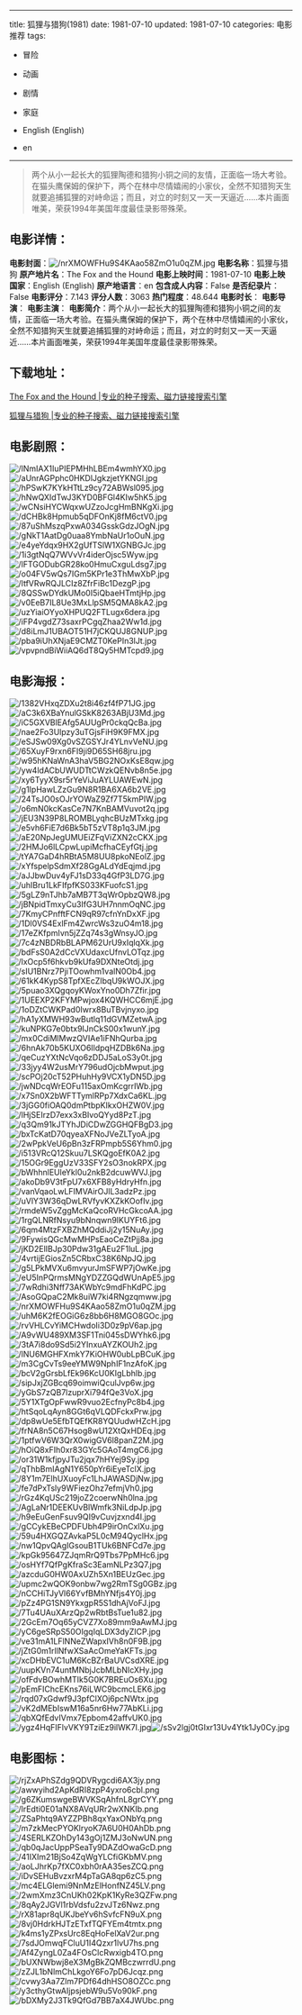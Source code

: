 
---
title: 狐狸与猎狗(1981)
date: 1981-07-10
updated: 1981-07-10
categories: 电影推荐
tags:
- 冒险
- 动画
- 剧情
- 家庭

- English (English)
- en
---


> 两个从小一起长大的狐狸陶德和猎狗小铜之间的友情，正面临一场大考验。在猫头鹰保姆的保护下，两个在林中尽情嬉闹的小家伙，全然不知猎狗天生就要追捕狐狸的对峙命运；而且，对立的时刻又一天一天逼近……本片画面唯美，荣获1994年美国年度最佳录影带殊荣。

## **电影详情**：

**电影封面**：<img src="https://image.tmdb.org/t/p/w200/nrXMOWFHu9S4KAao58ZmO1u0qZM.jpg" alt="/nrXMOWFHu9S4KAao58ZmO1u0qZM.jpg" title="/nrXMOWFHu9S4KAao58ZmO1u0qZM.jpg">
**电影名称**：狐狸与猎狗
**原产地片名**：The Fox and the Hound
**电影上映时间**：1981-07-10
**电影上映国家**：English (English)
**原产地语言**：en
**包含成人内容**：False
**是否纪录片**：False
**电影评分**：7.143
**评分人数**：3063
**热门程度**：48.644
**电影时长**：
**电影导演**：
**电影主演**：
**电影简介**：两个从小一起长大的狐狸陶德和猎狗小铜之间的友情，正面临一场大考验。在猫头鹰保姆的保护下，两个在林中尽情嬉闹的小家伙，全然不知猎狗天生就要追捕狐狸的对峙命运；而且，对立的时刻又一天一天逼近……本片画面唯美，荣获1994年美国年度最佳录影带殊荣。

## **下载地址**：
[The Fox and the Hound |专业的种子搜索、磁力链接搜索引擎](https://movie.amd794.com:2083/?search=The%20Fox%20and%20the%20Hound&ordering=&mode=match_phrase&page_size=10&page=1)

[狐狸与猎狗 |专业的种子搜索、磁力链接搜索引擎](https://movie.amd794.com:2083/?search=%E7%8B%90%E7%8B%B8%E4%B8%8E%E7%8C%8E%E7%8B%97&ordering=&mode=match_phrase&page_size=10&page=1)
 

## **电影剧照**：
<img src="https://image.tmdb.org/t/p/original/lNmIAX1IuPIEPMHhLBEm4wmhYX0.jpg" alt="/lNmIAX1IuPIEPMHhLBEm4wmhYX0.jpg" title="/lNmIAX1IuPIEPMHhLBEm4wmhYX0.jpg"><img src="https://image.tmdb.org/t/p/original/aUnrAGPphc0HKDlJgkzjetYKNGl.jpg" alt="/aUnrAGPphc0HKDlJgkzjetYKNGl.jpg" title="/aUnrAGPphc0HKDlJgkzjetYKNGl.jpg"><img src="https://image.tmdb.org/t/p/original/hPSwK7KYkHTtLz9cy72ABWsl095.jpg" alt="/hPSwK7KYkHTtLz9cy72ABWsl095.jpg" title="/hPSwK7KYkHTtLz9cy72ABWsl095.jpg"><img src="https://image.tmdb.org/t/p/original/hNwQXIdTwJ3KYD0BFGl4KIw5hK5.jpg" alt="/hNwQXIdTwJ3KYD0BFGl4KIw5hK5.jpg" title="/hNwQXIdTwJ3KYD0BFGl4KIw5hK5.jpg"><img src="https://image.tmdb.org/t/p/original/wCNsiHYCWqxwUZzoJcgHmBNKgXi.jpg" alt="/wCNsiHYCWqxwUZzoJcgHmBNKgXi.jpg" title="/wCNsiHYCWqxwUZzoJcgHmBNKgXi.jpg"><img src="https://image.tmdb.org/t/p/original/dCHBk8Hpmub5qDFOnKj8fM6ctV0.jpg" alt="/dCHBk8Hpmub5qDFOnKj8fM6ctV0.jpg" title="/dCHBk8Hpmub5qDFOnKj8fM6ctV0.jpg"><img src="https://image.tmdb.org/t/p/original/87uShMszqPxwA034GsskGdzJOgN.jpg" alt="/87uShMszqPxwA034GsskGdzJOgN.jpg" title="/87uShMszqPxwA034GsskGdzJOgN.jpg"><img src="https://image.tmdb.org/t/p/original/gNkT1AatDg0uaa8YmbNaUr1oOuN.jpg" alt="/gNkT1AatDg0uaa8YmbNaUr1oOuN.jpg" title="/gNkT1AatDg0uaa8YmbNaUr1oOuN.jpg"><img src="https://image.tmdb.org/t/p/original/e4yeYdqx9HX2gUfTSlW1XGNBGJc.jpg" alt="/e4yeYdqx9HX2gUfTSlW1XGNBGJc.jpg" title="/e4yeYdqx9HX2gUfTSlW1XGNBGJc.jpg"><img src="https://image.tmdb.org/t/p/original/1i3gtNqQ7WVvVr4iderOjsc5Wyw.jpg" alt="/1i3gtNqQ7WVvVr4iderOjsc5Wyw.jpg" title="/1i3gtNqQ7WVvVr4iderOjsc5Wyw.jpg"><img src="https://image.tmdb.org/t/p/original/lFTGODubGR28ko0HmuCxguLdsg7.jpg" alt="/lFTGODubGR28ko0HmuCxguLdsg7.jpg" title="/lFTGODubGR28ko0HmuCxguLdsg7.jpg"><img src="https://image.tmdb.org/t/p/original/o04FV5wQs7IGm5KPr1e3ThMwXbP.jpg" alt="/o04FV5wQs7IGm5KPr1e3ThMwXbP.jpg" title="/o04FV5wQs7IGm5KPr1e3ThMwXbP.jpg"><img src="https://image.tmdb.org/t/p/original/ltfVRwRQJLCIz8ZfrFiBc1DezgP.jpg" alt="/ltfVRwRQJLCIz8ZfrFiBc1DezgP.jpg" title="/ltfVRwRQJLCIz8ZfrFiBc1DezgP.jpg"><img src="https://image.tmdb.org/t/p/original/8QSSwDYdkUMo0I5iQbaeHTmtjHp.jpg" alt="/8QSSwDYdkUMo0I5iQbaeHTmtjHp.jpg" title="/8QSSwDYdkUMo0I5iQbaeHTmtjHp.jpg"><img src="https://image.tmdb.org/t/p/original/v0EeB7IL8Ue3MxLlpSM5QMA8kA2.jpg" alt="/v0EeB7IL8Ue3MxLlpSM5QMA8kA2.jpg" title="/v0EeB7IL8Ue3MxLlpSM5QMA8kA2.jpg"><img src="https://image.tmdb.org/t/p/original/uzYiaiOYyoXHPUQ2FTLugx6dera.jpg" alt="/uzYiaiOYyoXHPUQ2FTLugx6dera.jpg" title="/uzYiaiOYyoXHPUQ2FTLugx6dera.jpg"><img src="https://image.tmdb.org/t/p/original/iFP4vgdZ73saxrPCgqZhaa2Ww1d.jpg" alt="/iFP4vgdZ73saxrPCgqZhaa2Ww1d.jpg" title="/iFP4vgdZ73saxrPCgqZhaa2Ww1d.jpg"><img src="https://image.tmdb.org/t/p/original/d8iLmJ1UBAOT51H7jCKQUJ8GNUP.jpg" alt="/d8iLmJ1UBAOT51H7jCKQUJ8GNUP.jpg" title="/d8iLmJ1UBAOT51H7jCKQUJ8GNUP.jpg"><img src="https://image.tmdb.org/t/p/original/pba9iUhXNjaE9CMZT0KePIn3lJt.jpg" alt="/pba9iUhXNjaE9CMZT0KePIn3lJt.jpg" title="/pba9iUhXNjaE9CMZT0KePIn3lJt.jpg"><img src="https://image.tmdb.org/t/p/original/vpvpndBiWiiAQ6dT8Qy5HMTcpd9.jpg" alt="/vpvpndBiWiiAQ6dT8Qy5HMTcpd9.jpg" title="/vpvpndBiWiiAQ6dT8Qy5HMTcpd9.jpg">

## **电影海报**：
<img src="https://image.tmdb.org/t/p/original/1382VHxqZDXu2t8i46zf4fP71JG.jpg" alt="/1382VHxqZDXu2t8i46zf4fP71JG.jpg" title="/1382VHxqZDXu2t8i46zf4fP71JG.jpg"><img src="https://image.tmdb.org/t/p/original/aC3k6XBaYnulGSkK8263ABjU3Md.jpg" alt="/aC3k6XBaYnulGSkK8263ABjU3Md.jpg" title="/aC3k6XBaYnulGSkK8263ABjU3Md.jpg"><img src="https://image.tmdb.org/t/p/original/iC5GXVBlEAfg5AUUgPr0ckqQcBa.jpg" alt="/iC5GXVBlEAfg5AUUgPr0ckqQcBa.jpg" title="/iC5GXVBlEAfg5AUUgPr0ckqQcBa.jpg"><img src="https://image.tmdb.org/t/p/original/nae2Fo3Ulpzy3uTGjsFiH9K9FMX.jpg" alt="/nae2Fo3Ulpzy3uTGjsFiH9K9FMX.jpg" title="/nae2Fo3Ulpzy3uTGjsFiH9K9FMX.jpg"><img src="https://image.tmdb.org/t/p/original/eSJSw09Xg0vSZGSYJr4YLnvVeNU.jpg" alt="/eSJSw09Xg0vSZGSYJr4YLnvVeNU.jpg" title="/eSJSw09Xg0vSZGSYJr4YLnvVeNU.jpg"><img src="https://image.tmdb.org/t/p/original/65XuyF9rxn6FI9ji9D65SH68jru.jpg" alt="/65XuyF9rxn6FI9ji9D65SH68jru.jpg" title="/65XuyF9rxn6FI9ji9D65SH68jru.jpg"><img src="https://image.tmdb.org/t/p/original/w95hKNaWnA3haV5BG2NOxKsE8qw.jpg" alt="/w95hKNaWnA3haV5BG2NOxKsE8qw.jpg" title="/w95hKNaWnA3haV5BG2NOxKsE8qw.jpg"><img src="https://image.tmdb.org/t/p/original/yw4ldACbUWUDTtCWzkQENvb8n5e.jpg" alt="/yw4ldACbUWUDTtCWzkQENvb8n5e.jpg" title="/yw4ldACbUWUDTtCWzkQENvb8n5e.jpg"><img src="https://image.tmdb.org/t/p/original/xy6TyyX9sr5rYeViJuAYLUAWEwN.jpg" alt="/xy6TyyX9sr5rYeViJuAYLUAWEwN.jpg" title="/xy6TyyX9sr5rYeViJuAYLUAWEwN.jpg"><img src="https://image.tmdb.org/t/p/original/g1IpHawLZzGu9N8R1BA6XA6b2VE.jpg" alt="/g1IpHawLZzGu9N8R1BA6XA6b2VE.jpg" title="/g1IpHawLZzGu9N8R1BA6XA6b2VE.jpg"><img src="https://image.tmdb.org/t/p/original/24TsJO0sOJrYOWaZ9Zf7T5kmPlW.jpg" alt="/24TsJO0sOJrYOWaZ9Zf7T5kmPlW.jpg" title="/24TsJO0sOJrYOWaZ9Zf7T5kmPlW.jpg"><img src="https://image.tmdb.org/t/p/original/o6mN0kcKasCe7N7KnBAMVuvot2q.jpg" alt="/o6mN0kcKasCe7N7KnBAMVuvot2q.jpg" title="/o6mN0kcKasCe7N7KnBAMVuvot2q.jpg"><img src="https://image.tmdb.org/t/p/original/jEU3N39P8LROMBLyqhcBUzMTxkg.jpg" alt="/jEU3N39P8LROMBLyqhcBUzMTxkg.jpg" title="/jEU3N39P8LROMBLyqhcBUzMTxkg.jpg"><img src="https://image.tmdb.org/t/p/original/e5vh6FiE7d6Bk5bT5zVT8p1q3JM.jpg" alt="/e5vh6FiE7d6Bk5bT5zVT8p1q3JM.jpg" title="/e5vh6FiE7d6Bk5bT5zVT8p1q3JM.jpg"><img src="https://image.tmdb.org/t/p/original/aE20NpJegUMUEiZFqViZXN2cCKX.jpg" alt="/aE20NpJegUMUEiZFqViZXN2cCKX.jpg" title="/aE20NpJegUMUEiZFqViZXN2cCKX.jpg"><img src="https://image.tmdb.org/t/p/original/2HMJo6lLCpwLupiMcfhaCEyfGtj.jpg" alt="/2HMJo6lLCpwLupiMcfhaCEyfGtj.jpg" title="/2HMJo6lLCpwLupiMcfhaCEyfGtj.jpg"><img src="https://image.tmdb.org/t/p/original/tYA7GaD4hRBtA5M8UU8pkoNEolZ.jpg" alt="/tYA7GaD4hRBtA5M8UU8pkoNEolZ.jpg" title="/tYA7GaD4hRBtA5M8UU8pkoNEolZ.jpg"><img src="https://image.tmdb.org/t/p/original/xYfspelpSdmXf28GgALdYdEqjmd.jpg" alt="/xYfspelpSdmXf28GgALdYdEqjmd.jpg" title="/xYfspelpSdmXf28GgALdYdEqjmd.jpg"><img src="https://image.tmdb.org/t/p/original/aJJbwDuv4yFJ1sD33q4GfP3LD7G.jpg" alt="/aJJbwDuv4yFJ1sD33q4GfP3LD7G.jpg" title="/aJJbwDuv4yFJ1sD33q4GfP3LD7G.jpg"><img src="https://image.tmdb.org/t/p/original/uhIBru1LkFIfpfKS033KFuofcS1.jpg" alt="/uhIBru1LkFIfpfKS033KFuofcS1.jpg" title="/uhIBru1LkFIfpfKS033KFuofcS1.jpg"><img src="https://image.tmdb.org/t/p/original/5gLZ9nTJhb7aMB7T3qWrOpbzQW8.jpg" alt="/5gLZ9nTJhb7aMB7T3qWrOpbzQW8.jpg" title="/5gLZ9nTJhb7aMB7T3qWrOpbzQW8.jpg"><img src="https://image.tmdb.org/t/p/original/jBNpidTmxyCu3IfG3UH7nnmOqNC.jpg" alt="/jBNpidTmxyCu3IfG3UH7nnmOqNC.jpg" title="/jBNpidTmxyCu3IfG3UH7nnmOqNC.jpg"><img src="https://image.tmdb.org/t/p/original/7KmyCPnfftFCN9qR97cfnYnDxXF.jpg" alt="/7KmyCPnfftFCN9qR97cfnYnDxXF.jpg" title="/7KmyCPnfftFCN9qR97cfnYnDxXF.jpg"><img src="https://image.tmdb.org/t/p/original/1Dl0VS4ExlFm4ZwrcWs3zuO4m18.jpg" alt="/1Dl0VS4ExlFm4ZwrcWs3zuO4m18.jpg" title="/1Dl0VS4ExlFm4ZwrcWs3zuO4m18.jpg"><img src="https://image.tmdb.org/t/p/original/17eZKfpmIvn5jZZq74s3gWnsyJO.jpg" alt="/17eZKfpmIvn5jZZq74s3gWnsyJO.jpg" title="/17eZKfpmIvn5jZZq74s3gWnsyJO.jpg"><img src="https://image.tmdb.org/t/p/original/7c4zNBDRbBLAPM62UrU9xIqlqXk.jpg" alt="/7c4zNBDRbBLAPM62UrU9xIqlqXk.jpg" title="/7c4zNBDRbBLAPM62UrU9xIqlqXk.jpg"><img src="https://image.tmdb.org/t/p/original/bdFsS0A2dCcVXUdaxcUfnvLOTqz.jpg" alt="/bdFsS0A2dCcVXUdaxcUfnvLOTqz.jpg" title="/bdFsS0A2dCcVXUdaxcUfnvLOTqz.jpg"><img src="https://image.tmdb.org/t/p/original/lxOcp5f6hkvb9kUfa9DXNteOtdj.jpg" alt="/lxOcp5f6hkvb9kUfa9DXNteOtdj.jpg" title="/lxOcp5f6hkvb9kUfa9DXNteOtdj.jpg"><img src="https://image.tmdb.org/t/p/original/sIU1BNrz7PjiTOowhm1valN0Ob4.jpg" alt="/sIU1BNrz7PjiTOowhm1valN0Ob4.jpg" title="/sIU1BNrz7PjiTOowhm1valN0Ob4.jpg"><img src="https://image.tmdb.org/t/p/original/61kK4KypS8TpfXEcZIbqU9kWOJX.jpg" alt="/61kK4KypS8TpfXEcZIbqU9kWOJX.jpg" title="/61kK4KypS8TpfXEcZIbqU9kWOJX.jpg"><img src="https://image.tmdb.org/t/p/original/5puao3XQgqoyKWoxYno0Dh7Zfir.jpg" alt="/5puao3XQgqoyKWoxYno0Dh7Zfir.jpg" title="/5puao3XQgqoyKWoxYno0Dh7Zfir.jpg"><img src="https://image.tmdb.org/t/p/original/1UEEXP2KFYMPwjox4KQWHCC6mjE.jpg" alt="/1UEEXP2KFYMPwjox4KQWHCC6mjE.jpg" title="/1UEEXP2KFYMPwjox4KQWHCC6mjE.jpg"><img src="https://image.tmdb.org/t/p/original/1oDZtCWKPad0Iwrx8BuTBvjnyxo.jpg" alt="/1oDZtCWKPad0Iwrx8BuTBvjnyxo.jpg" title="/1oDZtCWKPad0Iwrx8BuTBvjnyxo.jpg"><img src="https://image.tmdb.org/t/p/original/hA1yXMWH93wButlq11dGVMZetwA.jpg" alt="/hA1yXMWH93wButlq11dGVMZetwA.jpg" title="/hA1yXMWH93wButlq11dGVMZetwA.jpg"><img src="https://image.tmdb.org/t/p/original/kuNPKG7e0btx9IJnCkS00x1wunY.jpg" alt="/kuNPKG7e0btx9IJnCkS00x1wunY.jpg" title="/kuNPKG7e0btx9IJnCkS00x1wunY.jpg"><img src="https://image.tmdb.org/t/p/original/mx0CdiMlMwzQVIAe1iFNhQurba.jpg" alt="/mx0CdiMlMwzQVIAe1iFNhQurba.jpg" title="/mx0CdiMlMwzQVIAe1iFNhQurba.jpg"><img src="https://image.tmdb.org/t/p/original/6hnAk70b5KUXO6IldpqHZDBk6Na.jpg" alt="/6hnAk70b5KUXO6IldpqHZDBk6Na.jpg" title="/6hnAk70b5KUXO6IldpqHZDBk6Na.jpg"><img src="https://image.tmdb.org/t/p/original/qeCuzYXtNcVqo6zDDJ5aLoS3y0t.jpg" alt="/qeCuzYXtNcVqo6zDDJ5aLoS3y0t.jpg" title="/qeCuzYXtNcVqo6zDDJ5aLoS3y0t.jpg"><img src="https://image.tmdb.org/t/p/original/33jyy4W2usMrY796udOjcbMwput.jpg" alt="/33jyy4W2usMrY796udOjcbMwput.jpg" title="/33jyy4W2usMrY796udOjcbMwput.jpg"><img src="https://image.tmdb.org/t/p/original/scPOj20cT52PHuhHy9VCX1yDN5D.jpg" alt="/scPOj20cT52PHuhHy9VCX1yDN5D.jpg" title="/scPOj20cT52PHuhHy9VCX1yDN5D.jpg"><img src="https://image.tmdb.org/t/p/original/jwNDcqWrEOFu115axOmKcgrrIWb.jpg" alt="/jwNDcqWrEOFu115axOmKcgrrIWb.jpg" title="/jwNDcqWrEOFu115axOmKcgrrIWb.jpg"><img src="https://image.tmdb.org/t/p/original/x7Sn0X2bWFTTymlRPp7XdxCa6KL.jpg" alt="/x7Sn0X2bWFTTymlRPp7XdxCa6KL.jpg" title="/x7Sn0X2bWFTTymlRPp7XdxCa6KL.jpg"><img src="https://image.tmdb.org/t/p/original/3jGG0fiOAQ0dmPtbpKIkxOHZW0V.jpg" alt="/3jGG0fiOAQ0dmPtbpKIkxOHZW0V.jpg" title="/3jGG0fiOAQ0dmPtbpKIkxOHZW0V.jpg"><img src="https://image.tmdb.org/t/p/original/lHjSEIrzD7exx3xBIvoQYyd8PzT.jpg" alt="/lHjSEIrzD7exx3xBIvoQYyd8PzT.jpg" title="/lHjSEIrzD7exx3xBIvoQYyd8PzT.jpg"><img src="https://image.tmdb.org/t/p/original/q3Qm91kJTYhJDiCDwZGGHQFBgD3.jpg" alt="/q3Qm91kJTYhJDiCDwZGGHQFBgD3.jpg" title="/q3Qm91kJTYhJDiCDwZGGHQFBgD3.jpg"><img src="https://image.tmdb.org/t/p/original/bxTcKatD70qyeaXFNoJVeZLTyoA.jpg" alt="/bxTcKatD70qyeaXFNoJVeZLTyoA.jpg" title="/bxTcKatD70qyeaXFNoJVeZLTyoA.jpg"><img src="https://image.tmdb.org/t/p/original/2wPpkVeU6pBn3zFRPmpb5S6Yhm0.jpg" alt="/2wPpkVeU6pBn3zFRPmpb5S6Yhm0.jpg" title="/2wPpkVeU6pBn3zFRPmpb5S6Yhm0.jpg"><img src="https://image.tmdb.org/t/p/original/i513VRcQ12Skuu7LSKQgoEfK0A2.jpg" alt="/i513VRcQ12Skuu7LSKQgoEfK0A2.jpg" title="/i513VRcQ12Skuu7LSKQgoEfK0A2.jpg"><img src="https://image.tmdb.org/t/p/original/15OGr9EggUzV33SFY2sO3nokRPX.jpg" alt="/15OGr9EggUzV33SFY2sO3nokRPX.jpg" title="/15OGr9EggUzV33SFY2sO3nokRPX.jpg"><img src="https://image.tmdb.org/t/p/original/bWhhnlEUleYkl0u2nkB2dcuwWVJ.jpg" alt="/bWhhnlEUleYkl0u2nkB2dcuwWVJ.jpg" title="/bWhhnlEUleYkl0u2nkB2dcuwWVJ.jpg"><img src="https://image.tmdb.org/t/p/original/akoDb9V3tFpU7x6XFB8yHdryHfn.jpg" alt="/akoDb9V3tFpU7x6XFB8yHdryHfn.jpg" title="/akoDb9V3tFpU7x6XFB8yHdryHfn.jpg"><img src="https://image.tmdb.org/t/p/original/vanVqaoLwLFIMVAirOJlL3adzPz.jpg" alt="/vanVqaoLwLFIMVAirOJlL3adzPz.jpg" title="/vanVqaoLwLFIMVAirOJlL3adzPz.jpg"><img src="https://image.tmdb.org/t/p/original/uVlY3W36qDwLRVfyvKXZkKOofIv.jpg" alt="/uVlY3W36qDwLRVfyvKXZkKOofIv.jpg" title="/uVlY3W36qDwLRVfyvKXZkKOofIv.jpg"><img src="https://image.tmdb.org/t/p/original/rmdeW5vZggMcKaQcoRVHcGkcoAA.jpg" alt="/rmdeW5vZggMcKaQcoRVHcGkcoAA.jpg" title="/rmdeW5vZggMcKaQcoRVHcGkcoAA.jpg"><img src="https://image.tmdb.org/t/p/original/1rgQLNRfNsyu9bNnqwn9lKUYFt6.jpg" alt="/1rgQLNRfNsyu9bNnqwn9lKUYFt6.jpg" title="/1rgQLNRfNsyu9bNnqwn9lKUYFt6.jpg"><img src="https://image.tmdb.org/t/p/original/6qm4MtzFXBZhMQddiJj2y15NuAy.jpg" alt="/6qm4MtzFXBZhMQddiJj2y15NuAy.jpg" title="/6qm4MtzFXBZhMQddiJj2y15NuAy.jpg"><img src="https://image.tmdb.org/t/p/original/9FywisQGcMwMHPsEaoCeZtPjj8a.jpg" alt="/9FywisQGcMwMHPsEaoCeZtPjj8a.jpg" title="/9FywisQGcMwMHPsEaoCeZtPjj8a.jpg"><img src="https://image.tmdb.org/t/p/original/jKD2ElIBJp30Pdw31gAEu2F1luL.jpg" alt="/jKD2ElIBJp30Pdw31gAEu2F1luL.jpg" title="/jKD2ElIBJp30Pdw31gAEu2F1luL.jpg"><img src="https://image.tmdb.org/t/p/original/4vrtijEGiosZn5CRbxC38K6NpJQ.jpg" alt="/4vrtijEGiosZn5CRbxC38K6NpJQ.jpg" title="/4vrtijEGiosZn5CRbxC38K6NpJQ.jpg"><img src="https://image.tmdb.org/t/p/original/g5LPkMVXu6mvyurJmSFWP7jOwKe.jpg" alt="/g5LPkMVXu6mvyurJmSFWP7jOwKe.jpg" title="/g5LPkMVXu6mvyurJmSFWP7jOwKe.jpg"><img src="https://image.tmdb.org/t/p/original/eU5InPQrmsMNgYDZZGQdWUnApE5.jpg" alt="/eU5InPQrmsMNgYDZZGQdWUnApE5.jpg" title="/eU5InPQrmsMNgYDZZGQdWUnApE5.jpg"><img src="https://image.tmdb.org/t/p/original/7wRdhi3Nff73AKWbYc9mdFhKdPC.jpg" alt="/7wRdhi3Nff73AKWbYc9mdFhKdPC.jpg" title="/7wRdhi3Nff73AKWbYc9mdFhKdPC.jpg"><img src="https://image.tmdb.org/t/p/original/AsoGQpaC2Mk8uiW7ki4RNgzqmww.jpg" alt="/AsoGQpaC2Mk8uiW7ki4RNgzqmww.jpg" title="/AsoGQpaC2Mk8uiW7ki4RNgzqmww.jpg"><img src="https://image.tmdb.org/t/p/original/nrXMOWFHu9S4KAao58ZmO1u0qZM.jpg" alt="/nrXMOWFHu9S4KAao58ZmO1u0qZM.jpg" title="/nrXMOWFHu9S4KAao58ZmO1u0qZM.jpg"><img src="https://image.tmdb.org/t/p/original/uhM6K2fEOGiG6z8bb6H8MGO8GOc.jpg" alt="/uhM6K2fEOGiG6z8bb6H8MGO8GOc.jpg" title="/uhM6K2fEOGiG6z8bb6H8MGO8GOc.jpg"><img src="https://image.tmdb.org/t/p/original/rvVHLCvYiMCHwdoIi3D0z9pV6ap.jpg" alt="/rvVHLCvYiMCHwdoIi3D0z9pV6ap.jpg" title="/rvVHLCvYiMCHwdoIi3D0z9pV6ap.jpg"><img src="https://image.tmdb.org/t/p/original/A9vWU489XM3SF1Tni045sDWYhk6.jpg" alt="/A9vWU489XM3SF1Tni045sDWYhk6.jpg" title="/A9vWU489XM3SF1Tni045sDWYhk6.jpg"><img src="https://image.tmdb.org/t/p/original/3tA7i8do9Sd5i2YInxuAYZKOUh2.jpg" alt="/3tA7i8do9Sd5i2YInxuAYZKOUh2.jpg" title="/3tA7i8do9Sd5i2YInxuAYZKOUh2.jpg"><img src="https://image.tmdb.org/t/p/original/lNU6MGHFXmkY7KiOHW0ubLpBCuK.jpg" alt="/lNU6MGHFXmkY7KiOHW0ubLpBCuK.jpg" title="/lNU6MGHFXmkY7KiOHW0ubLpBCuK.jpg"><img src="https://image.tmdb.org/t/p/original/m3CgCvTs9eeYMW9NphIF1nzAfoK.jpg" alt="/m3CgCvTs9eeYMW9NphIF1nzAfoK.jpg" title="/m3CgCvTs9eeYMW9NphIF1nzAfoK.jpg"><img src="https://image.tmdb.org/t/p/original/bcV2gGrsbLfEk96KcU0KIgLbhlb.jpg" alt="/bcV2gGrsbLfEk96KcU0KIgLbhlb.jpg" title="/bcV2gGrsbLfEk96KcU0KIgLbhlb.jpg"><img src="https://image.tmdb.org/t/p/original/sipJxjZGBcq69oimwiQculJvp6w.jpg" alt="/sipJxjZGBcq69oimwiQculJvp6w.jpg" title="/sipJxjZGBcq69oimwiQculJvp6w.jpg"><img src="https://image.tmdb.org/t/p/original/yGbS7zQB7lzuprXi794fQe3VoX.jpg" alt="/yGbS7zQB7lzuprXi794fQe3VoX.jpg" title="/yGbS7zQB7lzuprXi794fQe3VoX.jpg"><img src="https://image.tmdb.org/t/p/original/5Y1XTgOpFwwR9vuo2EcfnyPc8b4.jpg" alt="/5Y1XTgOpFwwR9vuo2EcfnyPc8b4.jpg" title="/5Y1XTgOpFwwR9vuo2EcfnyPc8b4.jpg"><img src="https://image.tmdb.org/t/p/original/htSqoLqAyn8GGt6qVLQDFckxPrw.jpg" alt="/htSqoLqAyn8GGt6qVLQDFckxPrw.jpg" title="/htSqoLqAyn8GGt6qVLQDFckxPrw.jpg"><img src="https://image.tmdb.org/t/p/original/dp8wUe5EfbTQEfKR8YQUudwHZcH.jpg" alt="/dp8wUe5EfbTQEfKR8YQUudwHZcH.jpg" title="/dp8wUe5EfbTQEfKR8YQUudwHZcH.jpg"><img src="https://image.tmdb.org/t/p/original/frNA8n5C67Hsog8wU12XtQxHDEq.jpg" alt="/frNA8n5C67Hsog8wU12XtQxHDEq.jpg" title="/frNA8n5C67Hsog8wU12XtQxHDEq.jpg"><img src="https://image.tmdb.org/t/p/original/1ptfwV6W3QrX0wigGV6l8panZ2M.jpg" alt="/1ptfwV6W3QrX0wigGV6l8panZ2M.jpg" title="/1ptfwV6W3QrX0wigGV6l8panZ2M.jpg"><img src="https://image.tmdb.org/t/p/original/hOiQ8xFIh0xr83GYc5GAoT4mgC6.jpg" alt="/hOiQ8xFIh0xr83GYc5GAoT4mgC6.jpg" title="/hOiQ8xFIh0xr83GYc5GAoT4mgC6.jpg"><img src="https://image.tmdb.org/t/p/original/or31W1kfjpyJTu2jqx7hHYej9Sy.jpg" alt="/or31W1kfjpyJTu2jqx7hHYej9Sy.jpg" title="/or31W1kfjpyJTu2jqx7hHYej9Sy.jpg"><img src="https://image.tmdb.org/t/p/original/qThbBmIAgN1Y650pYr6iEyeTclX.jpg" alt="/qThbBmIAgN1Y650pYr6iEyeTclX.jpg" title="/qThbBmIAgN1Y650pYr6iEyeTclX.jpg"><img src="https://image.tmdb.org/t/p/original/8Y1m7ElhUXuoyFc1LhJAWASDjNw.jpg" alt="/8Y1m7ElhUXuoyFc1LhJAWASDjNw.jpg" title="/8Y1m7ElhUXuoyFc1LhJAWASDjNw.jpg"><img src="https://image.tmdb.org/t/p/original/fe7dPxTsly9WFiezOhz7efmjVh0.jpg" alt="/fe7dPxTsly9WFiezOhz7efmjVh0.jpg" title="/fe7dPxTsly9WFiezOhz7efmjVh0.jpg"><img src="https://image.tmdb.org/t/p/original/rGz4KqUSc219joZ2coerwNh0lna.jpg" alt="/rGz4KqUSc219joZ2coerwNh0lna.jpg" title="/rGz4KqUSc219joZ2coerwNh0lna.jpg"><img src="https://image.tmdb.org/t/p/original/AgLaNr1DEEKUvBlWmfk3NiLdpJp.jpg" alt="/AgLaNr1DEEKUvBlWmfk3NiLdpJp.jpg" title="/AgLaNr1DEEKUvBlWmfk3NiLdpJp.jpg"><img src="https://image.tmdb.org/t/p/original/h9eEuGenFsuv9QI9vCuvjzxnd4I.jpg" alt="/h9eEuGenFsuv9QI9vCuvjzxnd4I.jpg" title="/h9eEuGenFsuv9QI9vCuvjzxnd4I.jpg"><img src="https://image.tmdb.org/t/p/original/gCCykEBeCPDFUbh4P9irOnCxlXu.jpg" alt="/gCCykEBeCPDFUbh4P9irOnCxlXu.jpg" title="/gCCykEBeCPDFUbh4P9irOnCxlXu.jpg"><img src="https://image.tmdb.org/t/p/original/59u4HXGQZAvkaP5L0cM94QyclHx.jpg" alt="/59u4HXGQZAvkaP5L0cM94QyclHx.jpg" title="/59u4HXGQZAvkaP5L0cM94QyclHx.jpg"><img src="https://image.tmdb.org/t/p/original/nw1QpvQAgIGsouB1TUk6BNFCd7e.jpg" alt="/nw1QpvQAgIGsouB1TUk6BNFCd7e.jpg" title="/nw1QpvQAgIGsouB1TUk6BNFCd7e.jpg"><img src="https://image.tmdb.org/t/p/original/kpGk95647ZJqmRrQ9Tbs7PpMHc6.jpg" alt="/kpGk95647ZJqmRrQ9Tbs7PpMHc6.jpg" title="/kpGk95647ZJqmRrQ9Tbs7PpMHc6.jpg"><img src="https://image.tmdb.org/t/p/original/osHYf7QfPgKfraSc3EamNLPz3Q7.jpg" alt="/osHYf7QfPgKfraSc3EamNLPz3Q7.jpg" title="/osHYf7QfPgKfraSc3EamNLPz3Q7.jpg"><img src="https://image.tmdb.org/t/p/original/azcduG0HW0AxUZh5Xn1BEUzGec.jpg" alt="/azcduG0HW0AxUZh5Xn1BEUzGec.jpg" title="/azcduG0HW0AxUZh5Xn1BEUzGec.jpg"><img src="https://image.tmdb.org/t/p/original/upmc2wQOK9onbw7wg2RmTSg0GBz.jpg" alt="/upmc2wQOK9onbw7wg2RmTSg0GBz.jpg" title="/upmc2wQOK9onbw7wg2RmTSg0GBz.jpg"><img src="https://image.tmdb.org/t/p/original/nCCHiTJyVl66YvfBMhYNfjs4Y0j.jpg" alt="/nCCHiTJyVl66YvfBMhYNfjs4Y0j.jpg" title="/nCCHiTJyVl66YvfBMhYNfjs4Y0j.jpg"><img src="https://image.tmdb.org/t/p/original/pZz4PG1SN9YkxgpR5S1dhAjVoFJ.jpg" alt="/pZz4PG1SN9YkxgpR5S1dhAjVoFJ.jpg" title="/pZz4PG1SN9YkxgpR5S1dhAjVoFJ.jpg"><img src="https://image.tmdb.org/t/p/original/7Tu4UAuXArzQp2wRbtBsTue1u82.jpg" alt="/7Tu4UAuXArzQp2wRbtBsTue1u82.jpg" title="/7Tu4UAuXArzQp2wRbtBsTue1u82.jpg"><img src="https://image.tmdb.org/t/p/original/2GcEm7Oq65yCVZ7Xo89mm9aAwMJ.jpg" alt="/2GcEm7Oq65yCVZ7Xo89mm9aAwMJ.jpg" title="/2GcEm7Oq65yCVZ7Xo89mm9aAwMJ.jpg"><img src="https://image.tmdb.org/t/p/original/yC6geSRpS50OIgqIqLDX3dyZICP.jpg" alt="/yC6geSRpS50OIgqIqLDX3dyZICP.jpg" title="/yC6geSRpS50OIgqIqLDX3dyZICP.jpg"><img src="https://image.tmdb.org/t/p/original/ve31mA1LFlNNeZWapxIVh8n0F9B.jpg" alt="/ve31mA1LFlNNeZWapxIVh8n0F9B.jpg" title="/ve31mA1LFlNNeZWapxIVh8n0F9B.jpg"><img src="https://image.tmdb.org/t/p/original/jZtG0m1rllNfwXSaAcOmeYaKFTs.jpg" alt="/jZtG0m1rllNfwXSaAcOmeYaKFTs.jpg" title="/jZtG0m1rllNfwXSaAcOmeYaKFTs.jpg"><img src="https://image.tmdb.org/t/p/original/xcDHbEVC1uM6KcBZrBaUVCsdXRE.jpg" alt="/xcDHbEVC1uM6KcBZrBaUVCsdXRE.jpg" title="/xcDHbEVC1uM6KcBZrBaUVCsdXRE.jpg"><img src="https://image.tmdb.org/t/p/original/uupKVn74untMNbjJcbMLbNIcXHy.jpg" alt="/uupKVn74untMNbjJcbMLbNIcXHy.jpg" title="/uupKVn74untMNbjJcbMLbNIcXHy.jpg"><img src="https://image.tmdb.org/t/p/original/ofFdvBOwhMTIk5G0K7BREuOs6Xu.jpg" alt="/ofFdvBOwhMTIk5G0K7BREuOs6Xu.jpg" title="/ofFdvBOwhMTIk5G0K7BREuOs6Xu.jpg"><img src="https://image.tmdb.org/t/p/original/pEmFIChcEKns76iLWC9bcmcLEK6.jpg" alt="/pEmFIChcEKns76iLWC9bcmcLEK6.jpg" title="/pEmFIChcEKns76iLWC9bcmcLEK6.jpg"><img src="https://image.tmdb.org/t/p/original/rqd07xGdwf9J3pfClXOj6pcNWtx.jpg" alt="/rqd07xGdwf9J3pfClXOj6pcNWtx.jpg" title="/rqd07xGdwf9J3pfClXOj6pcNWtx.jpg"><img src="https://image.tmdb.org/t/p/original/vK2dMEbIswM16a5nr6Hw77AbKLi.jpg" alt="/vK2dMEbIswM16a5nr6Hw77AbKLi.jpg" title="/vK2dMEbIswM16a5nr6Hw77AbKLi.jpg"><img src="https://image.tmdb.org/t/p/original/qbXQfEdvIVmx7Epbom42affvUK0.jpg" alt="/qbXQfEdvIVmx7Epbom42affvUK0.jpg" title="/qbXQfEdvIVmx7Epbom42affvUK0.jpg"><img src="https://image.tmdb.org/t/p/original/ygz4HqFIFlvVKY9TziEz9ilWK7I.jpg" alt="/ygz4HqFIFlvVKY9TziEz9ilWK7I.jpg" title="/ygz4HqFIFlvVKY9TziEz9ilWK7I.jpg"><img src="https://image.tmdb.org/t/p/original/sSv2lgj0tGIxr13Uv4Ytk1Jy0Cy.jpg" alt="/sSv2lgj0tGIxr13Uv4Ytk1Jy0Cy.jpg" title="/sSv2lgj0tGIxr13Uv4Ytk1Jy0Cy.jpg">

## **电影图标**：
<img src="https://image.tmdb.org/t/p/original/rjZxAPhSZdg9QDVRygcdi6AX3jy.png" alt="/rjZxAPhSZdg9QDVRygcdi6AX3jy.png" title="/rjZxAPhSZdg9QDVRygcdi6AX3jy.png"><img src="https://image.tmdb.org/t/p/original/awwyihd2ApKdRI8zpP4yxro6cbl.png" alt="/awwyihd2ApKdRI8zpP4yxro6cbl.png" title="/awwyihd2ApKdRI8zpP4yxro6cbl.png"><img src="https://image.tmdb.org/t/p/original/g6ZKumswgeBWVKSqAhfnL8grCYY.png" alt="/g6ZKumswgeBWVKSqAhfnL8grCYY.png" title="/g6ZKumswgeBWVKSqAhfnL8grCYY.png"><img src="https://image.tmdb.org/t/p/original/lrEdti0E01aNX8AVqURr2wXNKIb.png" alt="/lrEdti0E01aNX8AVqURr2wXNKIb.png" title="/lrEdti0E01aNX8AVqURr2wXNKIb.png"><img src="https://image.tmdb.org/t/p/original/ZSaPhtq9AYZZPBh8qxYaxONbYq.png" alt="/ZSaPhtq9AYZZPBh8qxYaxONbYq.png" title="/ZSaPhtq9AYZZPBh8qxYaxONbYq.png"><img src="https://image.tmdb.org/t/p/original/m7zkMecPYOKlryoK7A6U0H0AhDb.png" alt="/m7zkMecPYOKlryoK7A6U0H0AhDb.png" title="/m7zkMecPYOKlryoK7A6U0H0AhDb.png"><img src="https://image.tmdb.org/t/p/original/4SERLKZOhDy143gOj1ZMJ3oNwUN.png" alt="/4SERLKZOhDy143gOj1ZMJ3oNwUN.png" title="/4SERLKZOhDy143gOj1ZMJ3oNwUN.png"><img src="https://image.tmdb.org/t/p/original/qb0qJacUppPSeaTy9DAZdOwaGcD.png" alt="/qb0qJacUppPSeaTy9DAZdOwaGcD.png" title="/qb0qJacUppPSeaTy9DAZdOwaGcD.png"><img src="https://image.tmdb.org/t/p/original/41IXIm21BjSo4ZqWgYLCfiGKbMV.png" alt="/41IXIm21BjSo4ZqWgYLCfiGKbMV.png" title="/41IXIm21BjSo4ZqWgYLCfiGKbMV.png"><img src="https://image.tmdb.org/t/p/original/aoLJhrKp7fXC0xbh0rAA35esZCQ.png" alt="/aoLJhrKp7fXC0xbh0rAA35esZCQ.png" title="/aoLJhrKp7fXC0xbh0rAA35esZCQ.png"><img src="https://image.tmdb.org/t/p/original/iDvSEHuBvzxrM4pTaGA8qp6zC5.png" alt="/iDvSEHuBvzxrM4pTaGA8qp6zC5.png" title="/iDvSEHuBvzxrM4pTaGA8qp6zC5.png"><img src="https://image.tmdb.org/t/p/original/mc4ELGlemi9NnMzElHonfNZ45LV.png" alt="/mc4ELGlemi9NnMzElHonfNZ45LV.png" title="/mc4ELGlemi9NnMzElHonfNZ45LV.png"><img src="https://image.tmdb.org/t/p/original/2wmXmz3CnUKh02KpK1KyRe3QZFw.png" alt="/2wmXmz3CnUKh02KpK1KyRe3QZFw.png" title="/2wmXmz3CnUKh02KpK1KyRe3QZFw.png"><img src="https://image.tmdb.org/t/p/original/8qAy2JGVl1rbVdsfu2zvJTz6Nwz.png" alt="/8qAy2JGVl1rbVdsfu2zvJTz6Nwz.png" title="/8qAy2JGVl1rbVdsfu2zvJTz6Nwz.png"><img src="https://image.tmdb.org/t/p/original/rX81apr8qUKJbeYv6hSvfcFN9uX.png" alt="/rX81apr8qUKJbeYv6hSvfcFN9uX.png" title="/rX81apr8qUKJbeYv6hSvfcFN9uX.png"><img src="https://image.tmdb.org/t/p/original/8vj0HdrkHJTzETxfTQFYEm4tmtx.png" alt="/8vj0HdrkHJTzETxfTQFYEm4tmtx.png" title="/8vj0HdrkHJTzETxfTQFYEm4tmtx.png"><img src="https://image.tmdb.org/t/p/original/k4ms1yZPxsUrc8EqHoFelXaV2ur.png" alt="/k4ms1yZPxsUrc8EqHoFelXaV2ur.png" title="/k4ms1yZPxsUrc8EqHoFelXaV2ur.png"><img src="https://image.tmdb.org/t/p/original/7sdJOmwqFCluU1I4Qzxr1lvU7hs.png" alt="/7sdJOmwqFCluU1I4Qzxr1lvU7hs.png" title="/7sdJOmwqFCluU1I4Qzxr1lvU7hs.png"><img src="https://image.tmdb.org/t/p/original/Af4ZyngL0Za4FOsClcRwxigb4TO.png" alt="/Af4ZyngL0Za4FOsClcRwxigb4TO.png" title="/Af4ZyngL0Za4FOsClcRwxigb4TO.png"><img src="https://image.tmdb.org/t/p/original/bUXNWbwj8eX3MgBkZQMBczwrrdU.png" alt="/bUXNWbwj8eX3MgBkZQMBczwrrdU.png" title="/bUXNWbwj8eX3MgBkZQMBczwrrdU.png"><img src="https://image.tmdb.org/t/p/original/zZJL1bNlmChLkgoY6Fo7pD6Jcqz.png" alt="/zZJL1bNlmChLkgoY6Fo7pD6Jcqz.png" title="/zZJL1bNlmChLkgoY6Fo7pD6Jcqz.png"><img src="https://image.tmdb.org/t/p/original/cvwy3Aa7Zlm7PDf64dhHSO8OZCc.png" alt="/cvwy3Aa7Zlm7PDf64dhHSO8OZCc.png" title="/cvwy3Aa7Zlm7PDf64dhHSO8OZCc.png"><img src="https://image.tmdb.org/t/p/original/y3cthyGtwAIjpsjebW9u5Vo90kF.png" alt="/y3cthyGtwAIjpsjebW9u5Vo90kF.png" title="/y3cthyGtwAIjpsjebW9u5Vo90kF.png"><img src="https://image.tmdb.org/t/p/original/bDXMy2J3Tk9QfGd7BB7aX4JWUbc.png" alt="/bDXMy2J3Tk9QfGd7BB7aX4JWUbc.png" title="/bDXMy2J3Tk9QfGd7BB7aX4JWUbc.png">
